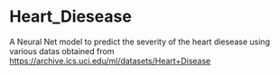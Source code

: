 # Heart_Diesease

A Neural Net model to predict the severity of the heart diesease using various datas obtained from https://archive.ics.uci.edu/ml/datasets/Heart+Disease
